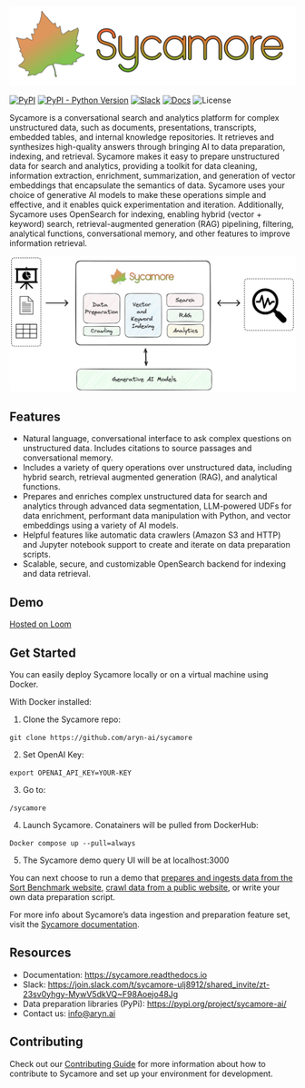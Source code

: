 ![SycamoreLogoFinal.svg](https://raw.githubusercontent.com/aryn-ai/sycamore/main/docs/source/images/sycamore_logo.svg)

[![PyPI](https://img.shields.io/pypi/v/sycamore-ai)](https://pypi.org/project/sycamore-ai/)
[![PyPI - Python Version](https://img.shields.io/pypi/pyversions/sycamore-ai)](https://pypi.org/project/sycamore-ai/)
[![Slack](https://img.shields.io/badge/slack-sycamore-brightgreen.svg?logo=slack)](https://join.slack.com/t/sycamore-ulj8912/shared_invite/zt-23sv0yhgy-MywV5dkVQ~F98Aoejo48Jg)
[![Docs](https://readthedocs.org/projects/sycamore/badge/?version=stable)](https://sycamore.readthedocs.io/en/stable/?badge=stable)
![License](https://img.shields.io/github/license/aryn-ai/sycamore)

Sycamore is a conversational search and analytics platform for complex unstructured data, such as documents, presentations, transcripts, embedded tables, and internal knowledge repositories. It retrieves and synthesizes high-quality answers through bringing AI to data preparation, indexing, and retrieval. Sycamore makes it easy to prepare unstructured data for search and analytics, providing a toolkit for data cleaning, information extraction, enrichment, summarization, and generation of vector embeddings that encapsulate the semantics of data. Sycamore uses your choice of generative AI models to make these operations simple and effective, and it enables quick experimentation and iteration. Additionally, Sycamore uses OpenSearch for indexing, enabling hybrid (vector + keyword) search, retrieval-augmented generation (RAG) pipelining, filtering, analytical functions, conversational memory, and other features to improve information retrieval.

![Untitled](docs/source/images/SycamoreDiagram2.png)

## Features

- Natural language, conversational interface to ask complex questions on unstructured data. Includes citations to source passages and conversational memory.
- Includes a variety of query operations over unstructured data, including hybrid search, retrieval augmented generation (RAG), and analytical functions.
- Prepares and enriches complex unstructured data for search and analytics through advanced data segmentation, LLM-powered UDFs for data enrichment, performant data manipulation with Python, and vector embeddings using a variety of AI models.
- Helpful features like automatic data crawlers (Amazon S3 and HTTP) and Jupyter notebook support to create and iterate on data preparation scripts.
- Scalable, secure, and customizable OpenSearch backend for indexing and data retrieval.

## Demo

[Hosted on Loom](https://www.loom.com/share/53e68b0eb5ab49948111a3fcf6286b7f?sid=8627ff2a-db36-46ef-9762-a01b37e20ced)

## Get Started

You can easily deploy Sycamore locally or on a virtual machine using Docker.

With Docker installed:

1.	Clone the Sycamore repo: 

```git clone https://github.com/aryn-ai/sycamore```

2.	Set OpenAI Key:

```export OPENAI_API_KEY=YOUR-KEY```

3.	Go to: 

```/sycamore```

4.	Launch Sycamore. Conatainers will be pulled from DockerHub:

```Docker compose up --pull=always```

5.	The Sycamore demo query UI will be at localhost:3000

You can next choose to run a demo that [prepares and ingests data from the Sort Benchmark website](docs/source/welcome_to_sycamore/get_started.md#demo-ingest-and-query-sort-benchmark-dataset), [crawl data from a public website](docs/source/welcome_to_sycamore/get_started.md#demo-ingest-and-query-data-from-an-arbitrary-website), or write your own data preparation script.

For more info about Sycamore’s data ingestion and preparation feature set, visit the [Sycamore documentation](docs/source/data_ingestion_and_preparation/data_preparation_concepts.md).


## Resources

- Documentation: https://sycamore.readthedocs.io
- Slack: https://join.slack.com/t/sycamore-ulj8912/shared_invite/zt-23sv0yhgy-MywV5dkVQ~F98Aoejo48Jg
- Data preparation libraries (PyPi): https://pypi.org/project/sycamore-ai/
- Contact us: info@aryn.ai

## Contributing

Check out our [Contributing Guide](https://github.com/aryn-ai/sycamore/blob/main/CONTRIBUTING.md) for more information about how to contribute to Sycamore and set up your environment for development.
